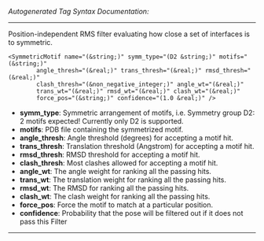 _Autogenerated Tag Syntax Documentation:_

---
Position-independent RMS filter evaluating how close a set of interfaces is to symmetric.

```
<SymmetricMotif name="(&string;)" symm_type="(D2 &string;)" motifs="(&string;)"
        angle_thresh="(&real;)" trans_thresh="(&real;)" rmsd_thresh="(&real;)"
        clash_thresh="(&non_negative_integer;)" angle_wt="(&real;)"
        trans_wt="(&real;)" rmsd_wt="(&real;)" clash_wt="(&real;)"
        force_pos="(&string;)" confidence="(1.0 &real;)" />
```

-   **symm_type**: Symmetric arrangement of motifs, i.e. Symmetry group D2: 2 motifs expected! Currently only D2 is supported.
-   **motifs**: PDB file containing the symmetrized motif.
-   **angle_thresh**: Angle threshold (degrees) for accepting a motif hit.
-   **trans_thresh**: Translation threshold (Angstrom) for accepting a motif hit.
-   **rmsd_thresh**: RMSD threshold for accepting a motif hit.
-   **clash_thresh**: Most clashes allowed for accepting a motif hit.
-   **angle_wt**: The angle weight for ranking all the passing hits.
-   **trans_wt**: The translation weight for ranking all the passing hits.
-   **rmsd_wt**: The RMSD for ranking all the passing hits.
-   **clash_wt**: The clash weight for ranking all the passing hits.
-   **force_pos**: Force the motif to match at a particular position.
-   **confidence**: Probability that the pose will be filtered out if it does not pass this Filter

---
